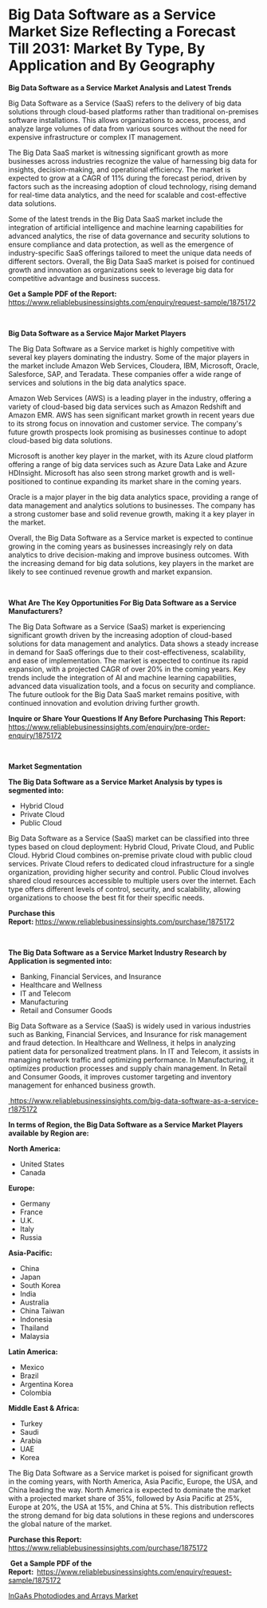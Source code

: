 <p><h1>Big Data Software as a Service Market Size Reflecting a Forecast Till 2031: Market By Type, By Application and By Geography</h1></p><p><strong>Big Data Software as a Service Market Analysis and Latest Trends</strong></p>
<p><p>Big Data Software as a Service (SaaS) refers to the delivery of big data solutions through cloud-based platforms rather than traditional on-premises software installations. This allows organizations to access, process, and analyze large volumes of data from various sources without the need for expensive infrastructure or complex IT management.</p><p>The Big Data SaaS market is witnessing significant growth as more businesses across industries recognize the value of harnessing big data for insights, decision-making, and operational efficiency. The market is expected to grow at a CAGR of 11% during the forecast period, driven by factors such as the increasing adoption of cloud technology, rising demand for real-time data analytics, and the need for scalable and cost-effective data solutions.</p><p>Some of the latest trends in the Big Data SaaS market include the integration of artificial intelligence and machine learning capabilities for advanced analytics, the rise of data governance and security solutions to ensure compliance and data protection, as well as the emergence of industry-specific SaaS offerings tailored to meet the unique data needs of different sectors. Overall, the Big Data SaaS market is poised for continued growth and innovation as organizations seek to leverage big data for competitive advantage and business success.</p></p>
<p><strong>Get a Sample PDF of the Report:&nbsp;</strong> <a href="https://www.reliablebusinessinsights.com/enquiry/request-sample/1875172">https://www.reliablebusinessinsights.com/enquiry/request-sample/1875172</a></p>
<p>&nbsp;</p>
<p><strong>Big Data Software as a Service Major Market Players</strong></p>
<p><p>The Big Data Software as a Service market is highly competitive with several key players dominating the industry. Some of the major players in the market include Amazon Web Services, Cloudera, IBM, Microsoft, Oracle, Salesforce, SAP, and Teradata. These companies offer a wide range of services and solutions in the big data analytics space.</p><p>Amazon Web Services (AWS) is a leading player in the industry, offering a variety of cloud-based big data services such as Amazon Redshift and Amazon EMR. AWS has seen significant market growth in recent years due to its strong focus on innovation and customer service. The company's future growth prospects look promising as businesses continue to adopt cloud-based big data solutions.</p><p>Microsoft is another key player in the market, with its Azure cloud platform offering a range of big data services such as Azure Data Lake and Azure HDInsight. Microsoft has also seen strong market growth and is well-positioned to continue expanding its market share in the coming years.</p><p>Oracle is a major player in the big data analytics space, providing a range of data management and analytics solutions to businesses. The company has a strong customer base and solid revenue growth, making it a key player in the market.</p><p>Overall, the Big Data Software as a Service market is expected to continue growing in the coming years as businesses increasingly rely on data analytics to drive decision-making and improve business outcomes. With the increasing demand for big data solutions, key players in the market are likely to see continued revenue growth and market expansion.</p></p>
<p>&nbsp;</p>
<p><strong>What Are The Key Opportunities For Big Data Software as a Service Manufacturers?</strong></p>
<p><p>The Big Data Software as a Service (SaaS) market is experiencing significant growth driven by the increasing adoption of cloud-based solutions for data management and analytics. Data shows a steady increase in demand for SaaS offerings due to their cost-effectiveness, scalability, and ease of implementation. The market is expected to continue its rapid expansion, with a projected CAGR of over 20% in the coming years. Key trends include the integration of AI and machine learning capabilities, advanced data visualization tools, and a focus on security and compliance. The future outlook for the Big Data SaaS market remains positive, with continued innovation and evolution driving further growth.</p></p>
<p><strong>Inquire or Share Your Questions If Any Before Purchasing This Report:</strong> <a href="https://www.reliablebusinessinsights.com/enquiry/pre-order-enquiry/1875172">https://www.reliablebusinessinsights.com/enquiry/pre-order-enquiry/1875172</a></p>
<p>&nbsp;</p>
<p><strong>Market Segmentation</strong></p>
<p><strong>The Big Data Software as a Service Market Analysis by types is segmented into:</strong></p>
<p><ul><li>Hybrid Cloud</li><li>Private Cloud</li><li>Public Cloud</li></ul></p>
<p><p>Big Data Software as a Service (SaaS) market can be classified into three types based on cloud deployment: Hybrid Cloud, Private Cloud, and Public Cloud. Hybrid Cloud combines on-premise private cloud with public cloud services. Private Cloud refers to dedicated cloud infrastructure for a single organization, providing higher security and control. Public Cloud involves shared cloud resources accessible to multiple users over the internet. Each type offers different levels of control, security, and scalability, allowing organizations to choose the best fit for their specific needs.</p></p>
<p><strong>Purchase this Report:&nbsp;</strong><a href="https://www.reliablebusinessinsights.com/purchase/1875172">https://www.reliablebusinessinsights.com/purchase/1875172</a></p>
<p>&nbsp;</p>
<p><strong>The Big Data Software as a Service Market Industry Research by Application is segmented into:</strong></p>
<p><ul><li>Banking, Financial Services, and Insurance</li><li>Healthcare and Wellness</li><li>IT and Telecom</li><li>Manufacturing</li><li>Retail and Consumer Goods</li></ul></p>
<p><p>Big Data Software as a Service (SaaS) is widely used in various industries such as Banking, Financial Services, and Insurance for risk management and fraud detection. In Healthcare and Wellness, it helps in analyzing patient data for personalized treatment plans. In IT and Telecom, it assists in managing network traffic and optimizing performance. In Manufacturing, it optimizes production processes and supply chain management. In Retail and Consumer Goods, it improves customer targeting and inventory management for enhanced business growth.</p></p>
<p><a href="https://www.reliablebusinessinsights.com/big-data-software-as-a-service-r1875172">&nbsp;https://www.reliablebusinessinsights.com/big-data-software-as-a-service-r1875172</a></p>
<p><strong>In terms of Region, the Big Data Software as a Service Market Players available by Region are:</strong></p>
<p>
    <p> <strong> North America: </strong>
        <ul>
            <li>United States</li>
            <li>Canada</li>
        </ul>
        </p> 
    <p> <strong> Europe: </strong>
        <ul>
            <li>Germany</li>
            <li>France</li>
            <li>U.K.</li>
            <li>Italy</li>
            <li>Russia</li>
        </ul>
        </p> 
    <p> <strong> Asia-Pacific: </strong>
        <ul>
            <li>China</li>
            <li>Japan</li>
            <li>South Korea</li>
            <li>India</li>
            <li>Australia</li>
            <li>China Taiwan</li>
            <li>Indonesia</li>
            <li>Thailand</li>
            <li>Malaysia</li>
        </ul>
        </p> 
    <p> <strong> Latin America: </strong>
        <ul>
            <li>Mexico</li>
            <li>Brazil</li>
            <li>Argentina Korea</li>
            <li>Colombia</li>
        </ul>
        </p> 
    <p> <strong> Middle East & Africa: </strong>
        <ul>
            <li>Turkey</li>
            <li>Saudi</li>
            <li>Arabia</li>
            <li>UAE</li>
            <li>Korea</li>
        </ul>
    </p>
    </p>
<p><p>The Big Data Software as a Service market is poised for significant growth in the coming years, with North America, Asia Pacific, Europe, the USA, and China leading the way. North America is expected to dominate the market with a projected market share of 35%, followed by Asia Pacific at 25%, Europe at 20%, the USA at 15%, and China at 5%. This distribution reflects the strong demand for big data solutions in these regions and underscores the global nature of the market.</p></p>
<p><strong>Purchase this Report: </strong><a href="https://www.reliablebusinessinsights.com/purchase/1875172">https://www.reliablebusinessinsights.com/purchase/1875172</a></p>
<p>&nbsp;<strong>Get a Sample PDF of the Report:&nbsp;&nbsp;</strong><a href="https://www.reliablebusinessinsights.com/enquiry/request-sample/1875172">https://www.reliablebusinessinsights.com/enquiry/request-sample/1875172</a></p>
<p><strong></strong></p>
<p><p><a href="https://github.com/johnbach50/Market-Research-Report-List-4/blob/main/ingaas-photodiodes-and-arrays-market.md">InGaAs Photodiodes and Arrays Market</a></p></p>